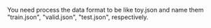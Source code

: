 You need  process the data format to be like toy.json and name them "train.json", "valid.json", "test.json", respectively.

